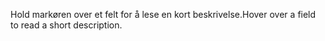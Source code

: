 <span data-ttu-id="ccf15-101">Hold markøren over et felt for å lese en kort beskrivelse.</span><span class="sxs-lookup"><span data-stu-id="ccf15-101">Hover over a field to read a short description.</span></span>
